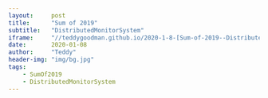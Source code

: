 ```yaml
---
layout:     post
title:      "Sum of 2019"
subtitle:   "DistributedMonitorSystem"
iframe:     "//teddygoodman.github.io/2020-1-8-[Sum-of-2019--DistributedMonitorSystem]"
date:       2020-01-08
author:     "Teddy"
header-img: "img/bg.jpg"
tags:
    - SumOf2019
    - DistributedMonitorSystem
---
```


